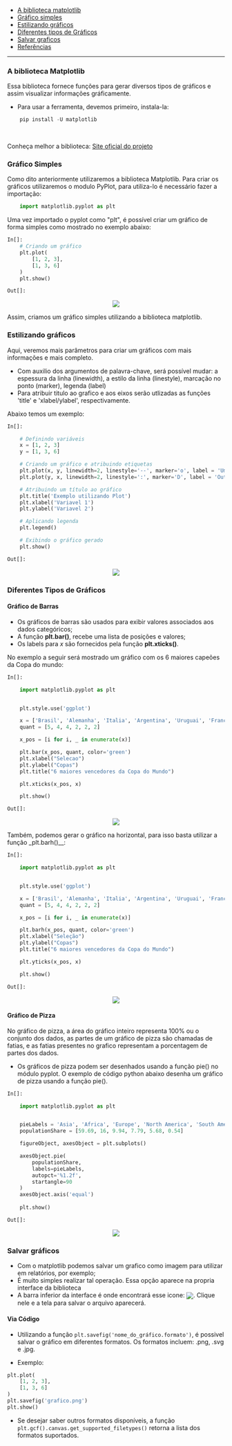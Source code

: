 - [A biblioteca matplotlib](#a-biblioteca-matplotlib)
- [Gráfico simples](#gráfico-simples)
- [Estilizando gráficos](#estilizando-gráficos)
- [Diferentes tipos de Gráficos](#Diferentes-Tipos-de-Gráficos)
- [Salvar graficos]()
- [Referências](#referencias)

----

### A biblioteca Matplotlib

Essa biblioteca fornece funções para gerar diversos tipos de gráficos e assim visualizar informações gráficamente.

- Para usar a ferramenta, devemos primeiro, instala-la:

```python
    pip install -U matplotlib
```
<br>

Conheça melhor a biblioteca:
<a href="https://matplotlib.org/"> Site oficial do projeto</a>

### Gráfico Simples
Como dito anteriormente utilizaremos a biblioteca Matplotlib. Para criar os gráficos utilizaremos o modulo PyPlot, para utiliza-lo é necessário fazer a importação:
```python
    import matplotlib.pyplot as plt
```
Uma vez importado o pyplot como "plt", é possível criar um gráfico de forma simples como mostrado no exemplo abaixo:
```python
In[]:
    # Criando um gráfico
    plt.plot(
        [1, 2, 3], 
        [1, 3, 6]
    )
    plt.show()
```
```python
Out[]:
```
<p align ="center"><img align=center src="img/plot.png"></p>

Assim, criamos um gráfico simples utilizando a biblioteca matplotlib.

### Estilizando gráficos 
Aqui, veremos mais parâmetros para criar um gráficos com mais informações e mais completo.
* Com auxilio dos argumentos de palavra-chave, será possível mudar: a espessura da linha (linewidth), a estilo da linha (linestyle), marcação no ponto (marker), legenda (label)
* Para atribuir titulo ao grafico e aos eixos serão utlizadas as funções 'title' e 'xlabel/ylabel', respectivamente.

Abaixo temos um exemplo:

```python
In[]:

    # Definindo variáveis
    x = [1, 2, 3]
    y = [1, 3, 6]

    # Criando um gráfico e atribuindo etiquetas
    plt.plot(x, y, linewidth=2, linestyle='--', marker='o', label = 'Uma legenda')
    plt.plot(y, x, linewidth=2, linestyle=':', marker='D', label = 'Outra legenda')

    # Atribuindo um título ao gráfico
    plt.title('Exemplo utilizando Plot')
    plt.xlabel('Variavel 1')
    plt.ylabel('Variavel 2')

    # Aplicando legenda
    plt.legend()

    # Exibindo o gráfico gerado
    plt.show()
```

```python
Out[]:
```
<p align ="center"><img align=center src="img/plot_aprimorado.png"></p>

### Diferentes Tipos de Gráficos
#### Gráfico de Barras
* Os gráficos de barras são usados para exibir valores associados aos dados categóricos;
* A função __plt.bar()__, recebe uma lista de posições e valores;
* Os labels para *x* são fornecidos pela função __plt.xticks()__.

No exemplo a seguir será mostrado um gráfico com os 6 maiores capeões da Copa do mundo:

```python
In[]:

    import matplotlib.pyplot as plt


    plt.style.use('ggplot')

    x = ['Brasil', 'Alemanha', 'Italia', 'Argentina', 'Uruguai', 'França']
    quant = [5, 4, 4, 2, 2, 2]

    x_pos = [i for i, _ in enumerate(x)]

    plt.bar(x_pos, quant, color='green')
    plt.xlabel("Selecao")
    plt.ylabel("Copas")
    plt.title("6 maiores vencedores da Copa do Mundo")

    plt.xticks(x_pos, x)

    plt.show()
```

```python
Out[]:
```
<p align ="center"><img align=center src="barchart.png"></p>

Também, podemos gerar o gráfico na horizontal, para isso basta utilizar a função _plt.barh()__:


```python
In[]:

    import matplotlib.pyplot as plt


    plt.style.use('ggplot')

    x = ['Brasil', 'Alemanha', 'Italia', 'Argentina', 'Uruguai', 'França']
    quant = [5, 4, 4, 2, 2, 2]

    x_pos = [i for i, _ in enumerate(x)]

    plt.barh(x_pos, quant, color='green')
    plt.xlabel("Seleção")
    plt.ylabel("Copas")
    plt.title("6 maiores vencedores da Copa do Mundo")

    plt.yticks(x_pos, x)

    plt.show()
```

```python
Out[]:
```
<p align ="center"><img align=center src="barcharthorizontal.png"></p>

#### Gráfico de Pizza
No gráfico de pizza, a área do gráfico inteiro representa 100% ou o conjunto dos dados, as partes de um gráfico de pizza são chamadas de fatias, e as fatias presentes no grafico representam a porcentagem de partes dos dados.

* Os gráficos de pizza podem ser desenhados usando a função pie() no módulo pyplot. O exemplo de código python abaixo desenha um gráfico de pizza usando a função pie().

```python
In[]:

    import matplotlib.pyplot as plt


    pieLabels = 'Asia', 'Africa', 'Europe', 'North America', 'South America', 'Australia'
    populationShare = [59.69, 16, 9.94, 7.79, 5.68, 0.54]

    figureObject, axesObject = plt.subplots()

    axesObject.pie(
        populationShare,
        labels=pieLabels,
        autopct='%1.2f',
        startangle=90
    )
    axesObject.axis('equal')
    
    plt.show()
```

```python
Out[]:
```
<p align ="center"><img align=center src="piechart.png"></p>

### Salvar gráficos
- Com o matplotlib podemos salvar um grafico como imagem para utilizar em relatórios, por exemplo;
- É muito simples realizar tal operação. Essa opção aparece na propria interface da biblioteca
- A barra inferior da interface é onde encontrará esse icone: <img align=center src="img/save.png">. Clique nele e a tela para salvar o arquivo aparecerá.

#### Via Código
- Utilizando a função `plt.savefig('nome_do_gráfico.formato')`, é possivel salvar o gráfico em diferentes formatos. Os formatos incluem: .png, .svg e .jpg.

- Exemplo:

```python
plt.plot(
    [1, 2, 3], 
    [1, 3, 6]
)
plt.savefig('grafico.png')
plt.show()
```

- Se desejar saber outros formatos disponíveis, a função `plt.gcf().canvas.get_supported_filetypes()` retorna a lista dos formatos suportados.
